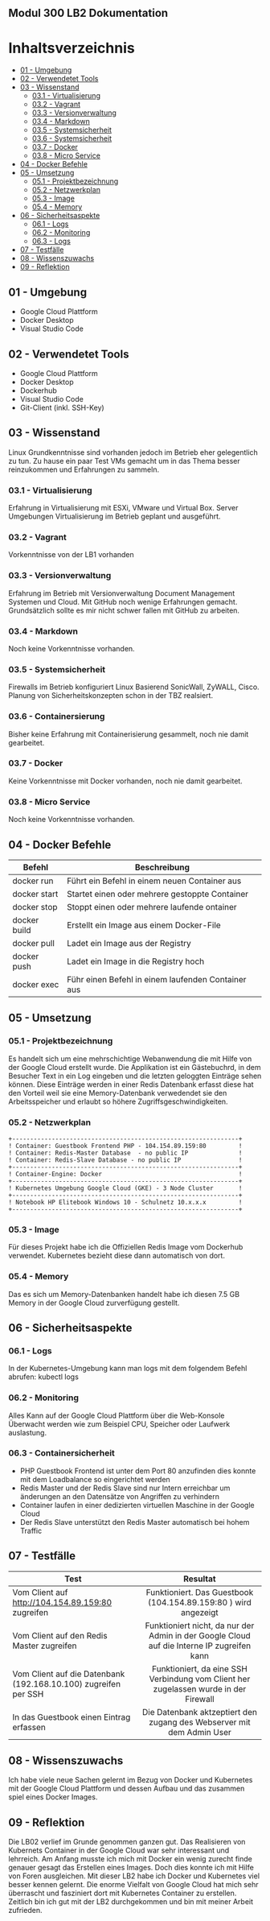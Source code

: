 
## **Modul 300 LB2 Dokumentation** 

# Inhaltsverzeichnis
  - [01 - Umgebung](#01---umgebung)
  - [02 - Verwendetet Tools](#02---verwendetet-tools)
  - [03 - Wissenstand](#03---wissenstand)
    - [03.1 - Virtualisierung](#03.1---virtualisierung)
    - [03.2 - Vagrant](#03.2---vagrant)
    - [03.3 - Versionverwaltung](#03.3---versionverwaltung)
    - [03.4 - Markdown](#03.4---markdown)
    - [03.5 - Systemsicherheit](#03.5---systemsicherheit)
    - [03.6 - Systemsicherheit](#03.6---containersierung)
    - [03.7 - Docker](#03.7---docker)
    - [03.8 - Micro Service](#03.8---micro-service)
  - [04 - Docker Befehle](#04---docker-befehle)
  - [05 - Umsetzung](#05---umsetzung)
    - [05.1 - Projektbezeichnung](#05.1---projektbezeichnung)
    - [05.2 - Netzwerkplan](#05.2---netzwerkplan)
    - [05.3 - Image](#05.3---image)
    - [05.4 - Memory](#05.4---memory)
  - [06 - Sicherheitsaspekte](#06---sicherheitsaspekte)
    - [06.1 - Logs](#06.1---logs)
    - [06.2 - Monitoring](#06.2---monitoring)
    - [06.3 - Logs](#06.3---containersicherheit)
  - [07 - Testfälle](#07---testfälle)   
  - [08 - Wissenszuwachs](#08---wissenszuwachs)
  - [09 - Reflektion](#09---reflektion)
 
## 01 - Umgebung

- Google Cloud Plattform
- Docker Desktop
- Visual Studio Code

## 02 - Verwendetet Tools

- Google Cloud Plattform
- Docker Desktop
- Dockerhub
- Visual Studio Code
- Git-Client (inkl. SSH-Key)

## 03 - Wissenstand

Linux Grundkenntnisse sind vorhanden jedoch im Betrieb eher gelegentlich zu tun. Zu hause ein paar Test VMs gemacht um in das Thema besser reinzukommen und Erfahrungen zu sammeln.

### 03.1 - Virtualisierung
Erfahrung in Virtualisierung mit ESXi, VMware und Virtual Box. Server Umgebungen Virtualisierung im Betrieb geplant und ausgeführt.

### 03.2 - Vagrant
Vorkenntnisse von der LB1 vorhanden

### 03.3 - Versionverwaltung
Erfahrung im Betrieb mit Versionverwaltung Document Management Systemen und Cloud. Mit GitHub noch wenige Erfahrungen gemacht. Grundsätzlich sollte es mir nicht schwer fallen mit GitHub zu arbeiten.

### 03.4 - Markdown
Noch keine Vorkenntnisse vorhanden.

### 03.5 - Systemsicherheit
Firewalls im Betrieb konfiguriert Linux Basierend SonicWall, ZyWALL, Cisco. Planung von Sicherheitskonzepten schon in der TBZ realsiert.

### 03.6 - Containersierung
Bisher keine Erfahrung mit Containerisierung gesammelt, noch nie damit gearbeitet.

### 03.7 - Docker
Keine Vorkenntnisse mit Docker vorhanden, noch nie damit gearbeitet.

### 03.8 - Micro Service
Noch keine Vorkenntnisse vorhanden.

## 04 - Docker Befehle

| Befehl       | Beschreibung                                       |
| ------------ | -------------------------------------------------- |
| docker run   | Führt ein Befehl in einem neuen Container aus      |
| docker start | Startet einen oder mehrere gestoppte Container     |
| docker stop  | Stoppt einen oder mehrere laufende ontainer        |
| docker build | Erstellt ein Image aus einem Docker-File           |
| docker pull  | Ladet ein Image aus der Registry                   |
| docker push  | Ladet ein Image in die Registry hoch               |
| docker exec  | Führ einen Befehl in einem laufenden Container aus |

## 05 - Umsetzung

### 05.1 - Projektbezeichnung
Es handelt sich um eine mehrschichtige Webanwendung die mit Hilfe von der Google Cloud erstellt wurde. Die Applikation ist ein Gästebuchrd, in dem Besucher Text in ein Log eingeben und die letzten geloggten Einträge sehen können. Diese Einträge werden in einer Redis Datenbank erfasst diese hat den Vorteil weil sie eine Memory-Datenbank verwedendet sie den Arbeitsspeicher und erlaubt so höhere Zugriffsgeschwindigkeiten.

### 05.2 - Netzwerkplan

    +---------------------------------------------------------------+
    ! Container: Guestbook Frontend PHP - 104.154.89.159:80         !
    ! Container: Redis-Master Database  - no public IP              !
    ! Container: Redis-Slave Database - no public IP                !
    +---------------------------------------------------------------+
    ! Container-Engine: Docker                                      !
    +---------------------------------------------------------------+
    ! Kubernetes Umgebung Google Cloud (GKE) - 3 Node Cluster       !
    +---------------------------------------------------------------+
    ! Notebook HP Elitebook Windows 10 - Schulnetz 10.x.x.x         !
    +---------------------------------------------------------------+


### 05.3 - Image
Für dieses Projekt habe ich die Offiziellen Redis Image vom Dockerhub verwendet. Kubernetes bezieht diese dann automatisch von dort.

### 05.4 - Memory
Das es sich um Memory-Datenbanken handelt habe ich diesen 7.5 GB Memory in der Google Cloud zurverfügung gestellt. 

## 06 - Sicherheitsaspekte

### 06.1 - Logs
In der Kubernetes-Umgebung kann man logs mit dem folgendem Befehl abrufen: kubectl logs <pod-name>

### 06.2 - Monitoring
Alles Kann auf der Google Cloud Plattform über die Web-Konsole Überwacht werden wie zum Beispiel CPU, Speicher oder Laufwerk auslastung.

### 06.3 - Containersicherheit
- PHP Guestbook Frontend ist unter dem Port 80 anzufinden dies konnte mit dem Loadbalance so eingerichtet werden
- Redis Master und der Redis Slave sind nur Intern erreichbar um änderungen an den Datensätze von Angriffen zu verhindern
- Container laufen in einer dedizierten virtuellen Maschine in der Google Cloud
- Der Redis Slave unterstützt den Redis Master automatisch bei hohem Traffic  

## 07 - Testfälle

|   Test| Resultat  |
|---|:-:|
| Vom Client auf http://104.154.89.159:80 zugreifen  | Funktioniert. Das Guestbook (104.154.89.159:80 ) wird angezeigt  |
| Vom Client auf den Redis Master zugreifen |  Funktioniert nicht, da nur der Admin in der Google Cloud auf die Interne IP zugreifen kann|
| Vom Client auf die Datenbank (192.168.10.100) zugreifen per SSH |  Funktioniert, da eine SSH Verbindung vom Client her zugelassen wurde in der Firewall |
| In das Guestbook einen Eintrag erfassen | Die Datenbank aktzeptiert den zugang des Webserver mit dem Admin User|

## 08 - Wissenszuwachs

Ich habe viele neue Sachen gelernt im Bezug von Docker und Kubernetes mit der Google Cloud Plattform und dessen Aufbau und das zusammen spiel eines Docker Images.   

## 09 - Reflektion
Die LB02 verlief im Grunde genommen ganzen gut. Das Realisieren von Kubernets Container in der Google Cloud war sehr interessant und lehrreich. Am Anfang musste ich mich mit Docker ein wenig zurecht finde genauer gesagt das Erstellen eines Images. Doch dies konnte ich mit Hilfe von Foren ausgleichen. Mit dieser LB2 habe ich Docker und Kubernetes viel besser kennen gelernt. Die enorme Vielfalt von Google Cloud hat mich sehr überrascht und fasziniert dort mit Kubernetes Container zu erstellen. Zeitlich bin ich gut mit der LB2 durchgekommen und bin mit meiner Arbeit zufrieden. 


